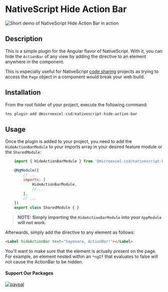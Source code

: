 # NativeScript Hide Action Bar

![Short demo of NativeScript Hide Action Bar in action](https://gitlab.com/knowlysis/external/nativescript-hide-action-bar/-/raw/master/images/demo.gif)


## Description

This is a simple plugin for the Angular flavor of NativeScript. With it, you can hide the `ActionBar` of any view by adding the directive to an element anywhere in the component.

This is especially useful for NativeScript [code sharing](https://docs.nativescript.org/angular/code-sharing/intro#introduction) projects as trying to access the `Page` object in a component would break your web build.

## Installation

From the root folder of your project, execute the following command:
```javascript
tns plugin add @microexcel-csd/nativescript-hide-action-bar
```

## Usage

Once the plugin is added to your project, you need to add the `HideActionBarModule` to your imports array in your desired feature module or the `SharedModule`:
	
```javascript
    import { HideActionBarModule } from '@microexcel-csd/nativescript-hide-action-bar';

    @NgModule({
        // ...
        imports: [
            HideActionBarModule,
            // ...
        ],
        // ...
    })
    export class SharedModule { }
```

> **NOTE: Simply importing the `HideActionBarModule` into your `AppModule` will not work.**

Afterwards, simply add the directive to any element as follows:

```html
<Label hideActionBar text="Sayonara, ActionBar!"></Label>
```

You'll want to make sure that the element is actually present on the page. For example, an element nested within an `*ngIf` that evaluates to false will not cause the ActionBar to be hidden.


#### Support Our Packages

[![paypal](https://www.paypalobjects.com/en_US/i/btn/btn_donateCC_LG.gif)](https://www.paypal.com/cgi-bin/webscr?cmd=_s-xclick&hosted_button_id=LM74WLHTJN8BA)
